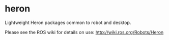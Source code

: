 heron
==========

Lightweight Heron packages common to robot and desktop.

Please see the ROS wiki for details on use: http://wiki.ros.org/Robots/Heron
